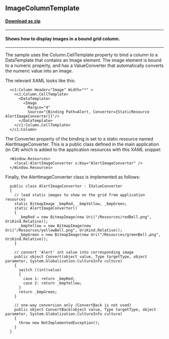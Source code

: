 ## ImageColumnTemplate
#### [Download as zip](https://downgit.github.io/#/home?url=https://github.com/GrapeCity/ComponentOne-WPF-Samples/tree/master/\NET_4.5.2\C1.WPF.FlexGrid\CS\ImageColumnTemplate\ImageColumnTemplate)
____
#### Shows how to display images in a bound grid column.
____
The sample uses the Column.CellTemplate property to bind a column to a DataTemplate that 
contains an Image element. The image element is bound to a numeric property, and has a
ValueConverter that automatically converts the numeric value into an image.

The relevant XAML looks like this:

```
  <c1:Column Header="Image" Width="*" >
    <c1:Column.CellTemplate>
      <DataTemplate>
        <Image 
          Margin="4" 
          Source="{Binding Path=Alert, Converter={StaticResource AlertImageConverter}}"/>
      </DataTemplate>
    </c1:Column.CellTemplate>
  </c1:Column>
```
The Converter property of the binding is set to a static resource named AlertImageConverter. This
is a public class defined in the main application (in C#) which is added to the application resources
with this XAML snippet:

```
  <Window.Resources>
    <local:AlertImageConverter x:Key="AlertImageConverter" />
  </Window.Resources>
```
Finally, the AlertImageConverter class is implemented as follows:

```
  public class AlertImageConverter : IValueConverter
  {
    // load static images to show on the grid from application resources
    static BitmapImage _bmpRed, _bmpYellow, _bmpGreen;
    static AlertImageConverter()
    {
      _bmpRed = new BitmapImage(new Uri("/Resources/redBell.png", UriKind.Relative));
      _bmpYellow = new BitmapImage(new Uri("/Resources/yellowBell.png", UriKind.Relative));
      _bmpGreen = new BitmapImage(new Uri("/Resources/greenBell.png", UriKind.Relative));
    }

	// convert 'Alert' int value into corresponding image
    public object Convert(object value, Type targetType, object parameter, System.Globalization.CultureInfo culture)
    {
      switch ((int)value)
      {
        case 1: return _bmpRed;
        case 2: return _bmpYellow;
      }
      return _bmpGreen;
    }

	// one-way conversion only (ConvertBack is not used)
    public object ConvertBack(object value, Type targetType, object parameter, System.Globalization.CultureInfo culture)
    {
      throw new NotImplementedException();
    }
  }
```